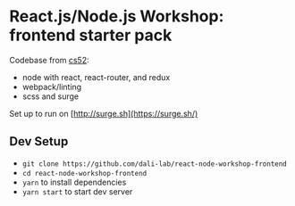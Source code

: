# React.js/Node.js Workshop: frontend starter pack

Codebase from [cs52](https://dartmouth-cs52-18s.github.io/assignments/sa/starterpack/):

* node with react, react-router, and redux
* webpack/linting
* scss and surge

Set up to run on [http://surge.sh](https://surge.sh/)

## Dev Setup
- `git clone https://github.com/dali-lab/react-node-workshop-frontend`
- `cd react-node-workshop-frontend`
- `yarn` to install dependencies
- `yarn start` to start dev server